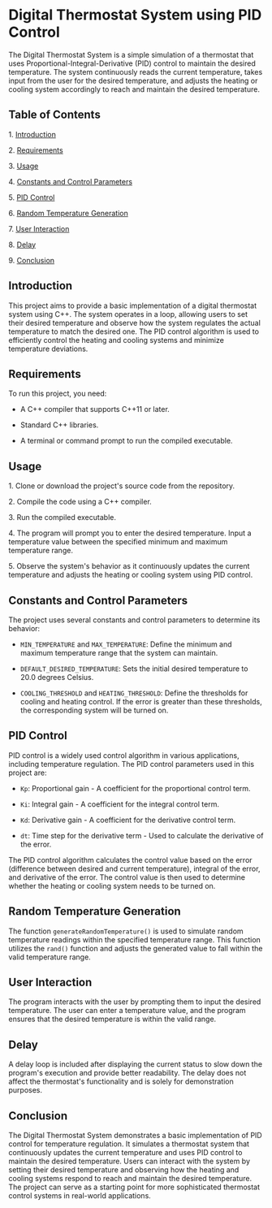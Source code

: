 # Digital Thermostat System using PID Control

The Digital Thermostat System is a simple simulation of a thermostat that uses Proportional-Integral-Derivative (PID) control to maintain the desired temperature. The system continuously reads the current temperature, takes input from the user for the desired temperature, and adjusts the heating or cooling system accordingly to reach and maintain the desired temperature.

## Table of Contents

1\. [Introduction](#introduction)

2\. [Requirements](#requirements)

3\. [Usage](#usage)

4\. [Constants and Control Parameters](#constants-and-control-parameters)

5\. [PID Control](#pid-control)

6\. [Random Temperature Generation](#random-temperature-generation)

7\. [User Interaction](#user-interaction)

8\. [Delay](#delay)

9\. [Conclusion](#conclusion)

## Introduction

This project aims to provide a basic implementation of a digital thermostat system using C++. The system operates in a loop, allowing users to set their desired temperature and observe how the system regulates the actual temperature to match the desired one. The PID control algorithm is used to efficiently control the heating and cooling systems and minimize temperature deviations.

## Requirements

To run this project, you need:

- A C++ compiler that supports C++11 or later.

- Standard C++ libraries.

- A terminal or command prompt to run the compiled executable.

## Usage

1\. Clone or download the project's source code from the repository.

2\. Compile the code using a C++ compiler.

3\. Run the compiled executable.

4\. The program will prompt you to enter the desired temperature. Input a temperature value between the specified minimum and maximum temperature range.

5\. Observe the system's behavior as it continuously updates the current temperature and adjusts the heating or cooling system using PID control.

## Constants and Control Parameters

The project uses several constants and control parameters to determine its behavior:

- `MIN_TEMPERATURE` and `MAX_TEMPERATURE`: Define the minimum and maximum temperature range that the system can maintain.

- `DEFAULT_DESIRED_TEMPERATURE`: Sets the initial desired temperature to 20.0 degrees Celsius.

- `COOLING_THRESHOLD` and `HEATING_THRESHOLD`: Define the thresholds for cooling and heating control. If the error is greater than these thresholds, the corresponding system will be turned on.

## PID Control

PID control is a widely used control algorithm in various applications, including temperature regulation. The PID control parameters used in this project are:

- `Kp`: Proportional gain - A coefficient for the proportional control term.

- `Ki`: Integral gain - A coefficient for the integral control term.

- `Kd`: Derivative gain - A coefficient for the derivative control term.

- `dt`: Time step for the derivative term - Used to calculate the derivative of the error.

The PID control algorithm calculates the control value based on the error (difference between desired and current temperature), integral of the error, and derivative of the error. The control value is then used to determine whether the heating or cooling system needs to be turned on.

## Random Temperature Generation

The function `generateRandomTemperature()` is used to simulate random temperature readings within the specified temperature range. This function utilizes the `rand()` function and adjusts the generated value to fall within the valid temperature range.

## User Interaction

The program interacts with the user by prompting them to input the desired temperature. The user can enter a temperature value, and the program ensures that the desired temperature is within the valid range.

## Delay

A delay loop is included after displaying the current status to slow down the program's execution and provide better readability. The delay does not affect the thermostat's functionality and is solely for demonstration purposes.

## Conclusion

The Digital Thermostat System demonstrates a basic implementation of PID control for temperature regulation. It simulates a thermostat system that continuously updates the current temperature and uses PID control to maintain the desired temperature. Users can interact with the system by setting their desired temperature and observing how the heating and cooling systems respond to reach and maintain the desired temperature. The project can serve as a starting point for more sophisticated thermostat control systems in real-world applications.
